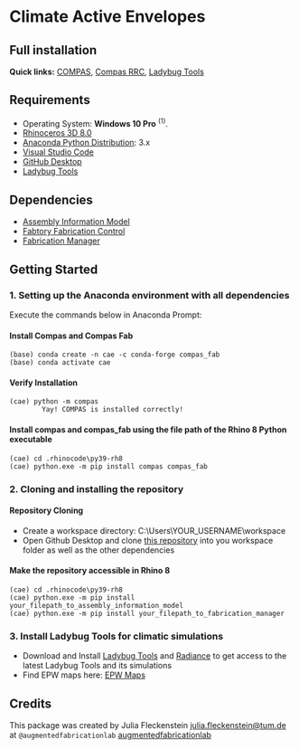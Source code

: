 # Climate Active Envelopes
## Full installation 

**Quick links:** [COMPAS](https://compas.dev/compas/latest/index.html), [Compas RRC](https://compas-rrc.github.io/compas_rrc/latest/), [Ladybug Tools](https://www.ladybug.tools/)

## Requirements

* Operating System: **Windows 10 Pro** <sup>(1)</sup>.
* [Rhinoceros 3D 8.0](https://www.rhino3d.com/)
* [Anaconda Python Distribution](https://www.anaconda.com/download/): 3.x
* [Visual Studio Code](https://code.visualstudio.com/)
* [GitHub Desktop](https://desktop.github.com/)
* [Ladybug Tools](https://www.food4rhino.com/en/app/ladybug-tools)

## Dependencies

* [Assembly Information Model](https://github.com/augmentedfabricationlab/assembly_information_model)
* [Fabtory Fabrication Control](https://github.com/augmentedfabricationlab/fabtory_fabrication_control)
* [Fabrication Manager](https://github.com/augmentedfabricationlab/fabrication_manager)

## Getting Started

### 1. Setting up the Anaconda environment with all dependencies

Execute the commands below in Anaconda Prompt:

#### Install Compas and Compas Fab

    (base) conda create -n cae -c conda-forge compas_fab
    (base) conda activate cae
    
#### Verify Installation

    (cae) python -m compas
            Yay! COMPAS is installed correctly!


#### Install compas and compas_fab using the file path of the Rhino 8 Python executable

    (cae) cd .rhinocode\py39-rh8
    (cae) python.exe -m pip install compas compas_fab
       
### 2. Cloning and installing the repository

#### Repository Cloning
* Create a workspace directory: C:\Users\YOUR_USERNAME\workspace
* Open Github Desktop and clone [this repository](https://github.com/augmentedfabricationlab/climate_active_envelopes) into you workspace folder as well as the other dependencies

#### Make the repository accessible in Rhino 8

    (cae) cd .rhinocode\py39-rh8
    (cae) python.exe -m pip install your_filepath_to_assembly_information_model  
    (cae) python.exe -m pip install your_filepath_to_fabrication_manager

### 3. Install Ladybug Tools for climatic simulations
* Download and Install [Ladybug Tools](https://www.food4rhino.com/en/app/ladybug-tools) and [Radiance](https://github.com/LBNL-ETA/Radiance/releases/tag/27dbb0e0) to get access to the latest Ladybug Tools and its simulations
* Find EPW maps here: [EPW Maps](https://www.ladybug.tools/epwmap/)

## Credits

This package was created by Julia Fleckenstein <julia.fleckenstein@tum.de> at `@augmentedfabricationlab` [augmentedfabricationlab](https://github.com/augmentedfabricationlab)
